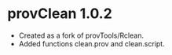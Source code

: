 # provClean 1.0.2

* Created as a fork of provTools/Rclean.
* Added functions clean.prov and clean.script.
